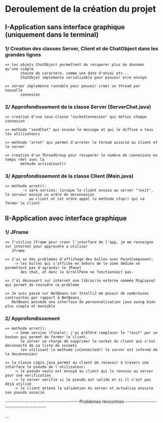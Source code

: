 # Deroulement de la création du projet



## I-Application sans interface graphique (uniquement dans le terminal)

### 1/ Creation des classes Server, Client et de ChatObject dans les grandes lignes
   
	=> les objets ChatObject permettent de recuperer plus de données qu'une simple
       	   chaine de caractere, comme une date d'envoi etc...
           ChatObjet implemente serializable pour pouvoir etre envoyé

	=> server implemente runnable pour pouvoir creer un thread par nouvelle
           connexion


### 2/ Approfondissement de la classe Server (ServerChat.java)

	=> creation d'une sous-classe "socketConnexion" qui defini chaque connexion

	=> methode "sendChat" qui envoie le message et qui le diffuse a tous les utilisateurs

	=> methode "arret" qui permet d'arreter le thread associé au client et le server

	=> creation d'un ThreadGroup pour recuperer le nombre de connexions en temps réel avec la
           methode activeCount()
	   

### 3/ Approfondissement de la classe Client (Main.java)
	
	=> methode arret():
            -> 1ere version: lorsque le client envoie au server "!exit", le serveur envoie un ordre de deconnexion
               au client et cet ordre appel la methode stop() qui va fermer le client
	       

## II-Application avec interface graphique

### 1/ JFrame
	=> J'utilise Jframe pour creer l'interface de l'app, je me renseigne sur internet pour apprendre a utiliser
   	   Jframe

	=> J'ai au des problemes d'affichage des bulles avec PaintComponent:
		-> les bulles qui s'affiche en dehors de le zone dédiée ne permettent pas d'agrandir le JPanel
	  	   des chat, et donc le ScrollPane ne fonctionnait pas.

	=> J'ai découvert sur internet une librairie externe nommée MigLayout qui permet de resoudre ce probleme

	=> Je suis passé sur NetBeans car IntelliJ me posait de nombreuses contraintes par rapport à NetBeans,
	   NetBeans possède une interface de personnalisation java swing bien plus simple et maniable

### 2/ Approfondissement

	=> methode arret():
	    -> 2eme version (finale): j'ai préféré remplacer le "!exit" par un bouton qui permet de fermer le client,
	       le server se charge de supprimer le socket du client qui s'est deconnecté de sa liste de sockets
	       (en utilisant la methode isConnected() le server est informé de la deconnexion)

	=> la classe Login.java permet au client de recevoir à travers une interface le pseudo de l'utilisateur:
	    -> le pseudo voulu est envoyé au client qui le renvoie au server pour une verification
	    -> le server verifie si le pseudo est valide et si il n'est pas déjà utilisé
	    -> le client attend la validation du server et actualise ensuite son pseudo associé
	
--------------------------------------Problemes rencontres--------------------------------------

...
   
